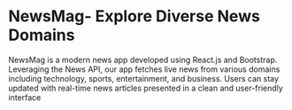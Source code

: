 # NewsMag- Explore Diverse News Domains

NewsMag is a modern news app developed using React.js and Bootstrap. Leveraging the News API, our app fetches live news from various domains including technology, sports, entertainment, and business. Users can stay updated with real-time news articles presented in a clean and user-friendly interface

